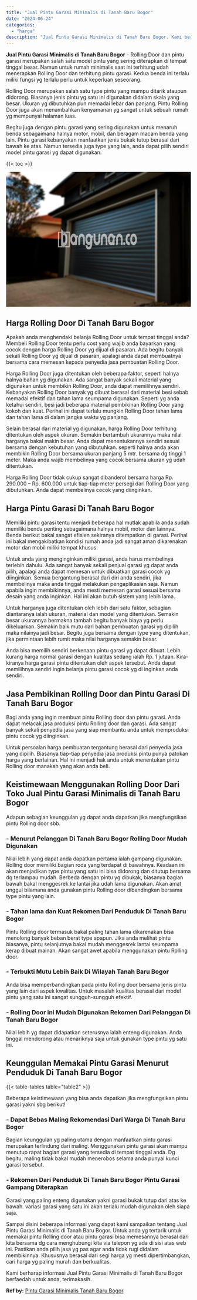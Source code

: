```yaml
---
title: "Jual Pintu Garasi Minimalis di Tanah Baru Bogor"
date: "2024-06-24"
categories: 
  - "harga"
description: "Jual Pintu Garasi Minimalis di Tanah Baru Bogor. Kami berharap informasi Jual Pintu Garasi Minimalis di Tanah Baru Bogor berfaedah untuk anda, terimakasih...."
---
```


**Jual Pintu Garasi Minimalis di Tanah Baru Bogor** – Rolling Door dan pintu garasi merupakan salah satu model pintu yang sering diterapkan di tempat tinggal besar. Namun untuk rumah minimalis saat ini terhitung udah menerapkan Rolling Door dan terhitung pintu garasi. Kedua benda ini terlalu miliki fungsi yg terlalu perlu untuk keperluan seseorang.

Rolling Door merupakan salah satu type pintu yang mampu ditarik ataupun didorong. Biasanya jenis pintu yg satu ini digunakan didalam skala yang besar. Ukuran yg dibutuhkan pun memadai lebar dan panjang. Pintu Rolling Door juga akan menambahkan kenyamanan yg sangat untuk sebuah rumah yg mempunyai halaman luas.

Begitu juga dengan pintu garasi yang sering digunakan untuk menaruh benda sebagaimana halnya motor, mobil, dan beragam macam benda yang lain. Pintu garasi kebanyakan manfaatkan jenis bukak tutup berasal dari bawah ke atas. Namun tersedia juga type yang lain, anda dapat pilih sendiri model pintu garasi yg dapat digunakan.

{{< toc >}}

![Jual Pintu Garasi Minimalis di Tanah Baru Bogor](/images/pintu-garasi-45.png)

## Harga Rolling Door Di Tanah Baru Bogor

Apakah anda menghendaki belanja Rolling Door untuk tempat tinggal anda? Membeli Rolling Door tentu perlu cost yang wajib anda bayarkan yang cocok dengan harga Rolling Door yg dijual di pasaran. Ada begitu banyak sekali Rolling Door yg dijual di pasaran, apalagi anda dapat membuatnya bersama cara memesan kepada penyedia jasa pembuatan Rolling Door.

Harga Rolling Door juga ditentukan oleh beberapa faktor, seperti halnya halnya bahan yg digunakan. Ada sangat banyak sekali material yang digunakan untuk membikin Rolling Door, anda dapat memilihnya sendiri. Kebanyakan Rolling Door banyak yg dibuat berasal dari material besi sebab memadai efektif dan tahan lama seumpama digunakan. Seperti yg anda ketahui sendiri, besi jadi beberapa material pembikinan Rolling Door yang kokoh dan kuat. Perihal ini dapat terlalu mungkin Rolling Door tahan lama dan tahan lama di dalam jangka waktu yg panjang.

Selain berasal dari material yg digunakan, harga Rolling Door terhitung ditentukan oleh aspek ukuran. Semakin bertambah ukurannya maka nilai harganya bakal makin besar. Anda dapat menentukannya sendiri sesuai bersama dengan kebutuhan yang dibutuhkan. seperti halnya anda akan membikin Rolling Door bersama ukuran panjang 5 mtr. bersama dg tinggi 1 meter. Maka anda wajib membelinya yang cocok bersama ukuran yg udah ditentukan.

Harga Rolling Door tidak cukup sangat dibanderol bersama harga Rp. 290.000 – Rp. 600.000 untuk tiap-tiap meter persegi dari Rolling Door yang dibutuhkan. Anda dapat membelinya cocok yang diinginkan.

## Harga Pintu Garasi Di Tanah Baru Bogor

Memiliki pintu garasi tentu menjadi beberapa hal mutlak apabila anda sudah memiliki benda penting sebagaimana halnya mobil, motor dan lainnya. Benda berikut bakal sangat efisien sekiranya ditempatkan di garasi. Perihal ini bakal mengakibatkan kondisi rumah anda jadi sangat aman dikarenakan motor dan mobil miliki tempat khusus.

Untuk anda yang menginginkan miliki garasi, anda harus membelinya terlebih dahulu. Ada sangat banyak sekali penjual garasi yg dapat anda pilih, apalagi anda dapat memesan untuk dibuatkan garasi cocok yg diinginkan. Semua bergantung berasal dari diri anda sendiri, jika membelinya maka anda tinggal melakukan pengaplikasian saja. Namun apabila ingin membikinnya, anda mesti memesan garasi sesuai bersama desain yang anda inginkan. Hal ini akan butuh sistem yang lebih lama.

Untuk harganya juga ditentukan oleh lebih dari satu faktor, sebagian diantaranya ialah ukuran, material dan model yang ditentukan. Semakin besar ukurannya bermakna tambah begitu banyak biaya yg perlu dikeluarkan. Semakin baik mutu dari bahan pembuatan garasi yg dipilih maka nilainya jadi besar. Begitu juga bersama dengan type yang ditentukan, jika permintaan lebih rumit maka nilai harganya semakin besar.

Anda bisa memilih sendiri berkenaan pintu garasi yg dapat dibuat. Lebih kurang harga normal garasi dengan kualitas sedang ialah Rp. 1 jutaan. Kira-kiranya harga garasi pintu ditentukan oleh aspek tersebut. Anda dapat memilihnya sendiri ingin belanja pintu garasi cocok yg di inginkan anda sendiri.

## Jasa Pembikinan Rolling Door dan Pintu Garasi Di Tanah Baru Bogor

Bagi anda yang ingin membuat pintu Rolling door dan pintu garasi. Anda dapat melacak jasa produksi pintu Rolling door dan garasi. Ada sangat banyak sekali penyedia jasa yang siap membantu anda untuk memproduksi pintu cocok yg diinginkan.

Untuk persoalan harga pembuatan tergantung berasal dari penyedia jasa yang dipilih. Biasanya tiap-tiap penyedia jasa produksi pintu punya patokan harga yang berlainan. Hal ini menjadi hak anda untuk menentukan pintu Rolling door manakah yang akan anda beli.

## Keistimewaan Menggunakan Rolling Door Dari Toko Jual Pintu Garasi Minimalis di Tanah Baru Bogor

Adapun sebagian keunggulan yg dapat anda dapatkan jika mengfungsikan pintu Rolling door sbb.

### \- Menurut Pelanggan Di Tanah Baru Bogor Rolling Door Mudah Digunakan

Nilai lebih yang dapat anda dapatkan pertama ialah gampang digunakan. Rolling door memiliki bagian roda yang terdapat di bawahnya. Keadaan ini akan menjadikan type pintu yang satu ini bisa didorong dan ditutup bersama dg terlampau mudah. Berbeda dengan pintu yg dibukak, biasanya bagian bawah bakal menggesrek ke lantai jika udah lama digunakan. Akan amat unggul bilamana anda gunakan pintu Rolling door dibandingkan bersama type pintu yang lain.

### \- Tahan lama dan Kuat Rekomen Dari Penduduk Di Tanah Baru Bogor

Pintu Rolling door termasuk bakal paling tahan lama dikarenakan bisa menolong banyak beban berat type apapun. Jika anda melihat pintu biasanya, pintu selanjutnya bakal mudah menggesrek lantai seumpama kerap dibuat mainan. Akan sangat awet apabila menggunakan pintu Rolling door.

### \- Terbukti Mutu Lebih Baik Di Wilayah Tanah Baru Bogor

Anda bisa memperbandingkan pada pintu Rolling door bersama jenis pintu yang lain dari aspek kwalitas. Untuk masalah kualitas berasal dari model pintu yang satu ini sangat sungguh-sungguh efektif.

### \- Rolling Door ini Mudah Digunakan Rekomen Dari Pelanggan Di Tanah Baru Bogor

Nilai lebih yg dapat didapatkan seterusnya ialah enteng digunakan. Anda tinggal mendorong atau menariknya saja untuk gunakan type pintu yg satu ini.

## Keunggulan Memakai Pintu Garasi Menurut Penduduk Di Tanah Baru Bogor

{{< table-tables table="table2" >}}

Beberapa keistimewaan yang bisa anda dapatkan jika mengfungsikan pintu garasi yakni sbg berikut!

### \- Dapat Bebas Maling Rekomendasi Dari Warga Di Tanah Baru Bogor

Bagian keunggulan yg paling utama dengan manfaatkan pintu garasi merupakan terlindung dari maling. Menggunakan pintu garasi akan mampu menutup rapat bagian garasi yang tersedia di tempat tinggal anda. Dg begitu, maling tidak bakal mudah menerobos selama anda punyai kunci garasi tersebut.

### \- Rekomen Dari Penduduk Di Tanah Baru Bogor Pintu Garasi Gampang Diterapkan

Garasi yang paling enteng digunakan yakni garasi bukak tutup dari atas ke bawah. variasi garasi yang satu ini akan terlalu mudah digunakan oleh siapa saja.

Sampai disini beberapa informasi yang dapat kami sampaikan tentang Jual Pintu Garasi Minimalis di Tanah Baru Bogor. Untuk anda yg tertarik untuk memakai pintu Rolling door atau pintu garasi bisa memesannya berasal dari kita bersama dg cara menghubungi kita via telepon yg ada di sisi atas web ini. Pastikan anda pilih jasa yg pas agar anda tidak rugi didalam membikinnya. Khususnya berasal dari segi harga yg mesti dipertimbangkan, cari harga yg paling murah dan berkualitas.

Kami berharap informasi Jual Pintu Garasi Minimalis di Tanah Baru Bogor berfaedah untuk anda, terimakasih.

**Ref by:** [Pintu Garasi Minimalis Tanah Baru Bogor](https://id.wikipedia.org/wiki/Pintu)
